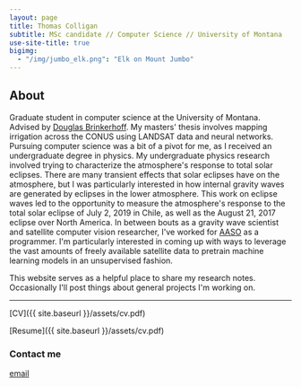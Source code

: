 ```yaml
---
layout: page
title: Thomas Colligan
subtitle: MSc candidate // Computer Science // University of Montana
use-site-title: true
bigimg:
  - "/img/jumbo_elk.png": "Elk on Mount Jumbo"
---
```

## About
Graduate student in computer science at the University of Montana. Advised by
[Douglas Brinkerhoff](https://dbrinkerhoff.org). My masters' thesis involves
mapping irrigation across the CONUS using LANDSAT data and neural networks.
Pursuing computer science was a bit of a pivot for me, as I received an
undergraduate degree in physics. My undergraduate physics research involved
trying to characterize the atmosphere's response to total solar eclipses. There
are many transient effects that solar eclipses have on the atmosphere, but I was
particularly interested in how internal gravity waves are generated by eclipses
in the lower atmosphere. This work on eclipse waves led to the opportunity to
measure the atmosphere's response to the total solar eclipse of July 2, 2019 in
Chile, as well as the August 21, 2017 eclipse over North America. In between
bouts as a gravity wave scientist and satellite computer vision researcher, I've
worked for [AASO](https://umt.edu/aaso/) as a programmer. I'm particularly
interested in coming up with ways to leverage the vast amounts of freely
available satellite data to pretrain machine learning models in an unsupervised
fashion.


This website serves as a helpful place to share my research notes.
Occasionally I'll post things about general projects I'm working on.

****

[CV]({{ site.baseurl }}/assets/cv.pdf)


[Resume]({{ site.baseurl }}/assets/cv.pdf)

### Contact me

[email](mailto:thomas.colligan@umontana.edu)
